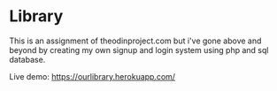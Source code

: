 # Library

This is an assignment of theodinproject.com but i've gone above and beyond by creating my own signup and login system using php and sql database.

Live demo: https://ourlibrary.herokuapp.com/
